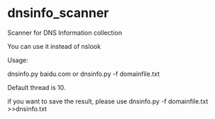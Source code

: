 # dnsinfo_scanner

Scanner for DNS Information collection

You can use it instead of nslook

Usage: 

dnsinfo.py baidu.com  or  dnsinfo.py -f domainfile.txt

Default thread is 10.



if you want to save the result,
please use dnsinfo.py -f domainfile.txt >>dnsinfo.txt
